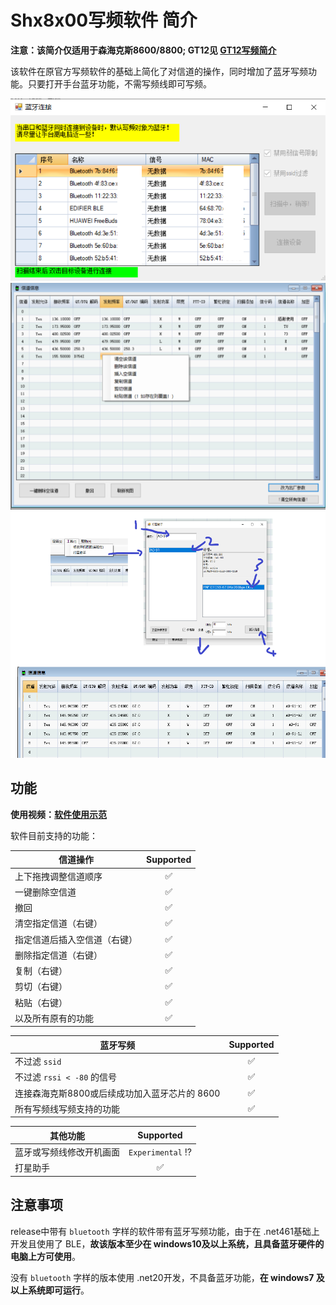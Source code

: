 # Shx8x00写频软件 简介

**注意：该简介仅适用于森海克斯8600/8800; GT12见 [GT12写频简介](../GT12/readme.md)**

该软件在原官方写频软件的基础上简化了对信道的操作，同时增加了蓝牙写频功能。只要打开手台蓝牙功能，不需写频线即可写频。

<img src="./readme_shx8x00/image-20240118150904988.png" alt="image-20240118150904988" style="zoom: 67%;" />

<img src="./readme_shx8x00/image-20240113121213939.png" alt="image-20240113121213939" style="zoom:50%;" />

<img src="./readme_shx8x00/SAT.png" alt="SAT" style="zoom:75%;" />

## 功能

**使用视频：[软件使用示范](https://www.bilibili.com/video/BV1Et4y1R7ax/)**

软件目前支持的功能：

  | 信道操作                     |     Supported      |
  | ---------------------------- | :----------------: |
  | 上下拖拽调整信道顺序         | :white_check_mark: |
  | 一键删除空信道               | :white_check_mark: |
  | 撤回                         | :white_check_mark: |
  | 清空指定信道（右键）         | :white_check_mark: |
  | 指定信道后插入空信道（右键） | :white_check_mark: |
  | 删除指定信道（右键）         | :white_check_mark: |
  | 复制（右键）                 | :white_check_mark: |
  | 剪切（右键）                 | :white_check_mark: |
  | 粘贴（右键）                 | :white_check_mark: |
  | 以及所有原有的功能           | :white_check_mark: |

  | 蓝牙写频                                      |     Supported      |
  | --------------------------------------------- | :----------------: |
  | 不过滤 `ssid`                                 | :white_check_mark: |
  | 不过滤 `rssi < -80` 的信号                    | :white_check_mark: |
  | 连接森海克斯8800或后续成功加入蓝牙芯片的 8600 | :white_check_mark: |
  | 所有写频线写频支持的功能                      | :white_check_mark: |
  
  | 其他功能         |          Supported           |
  |--------------| :--------------------------: |
  | 蓝牙或写频线修改开机画面 | `Experimental` :interrobang: |
  | 打星助手         | :white_check_mark: |

## 注意事项

release中带有 `bluetooth` 字样的软件带有蓝牙写频功能，由于在 .net461基础上开发且使用了 BLE，**故该版本至少在 windows10及以上系统，且具备蓝牙硬件的电脑上方可使用**。

没有 `bluetooth` 字样的版本使用 .net20开发，不具备蓝牙功能，**在 windows7 及以上系统即可运行**。